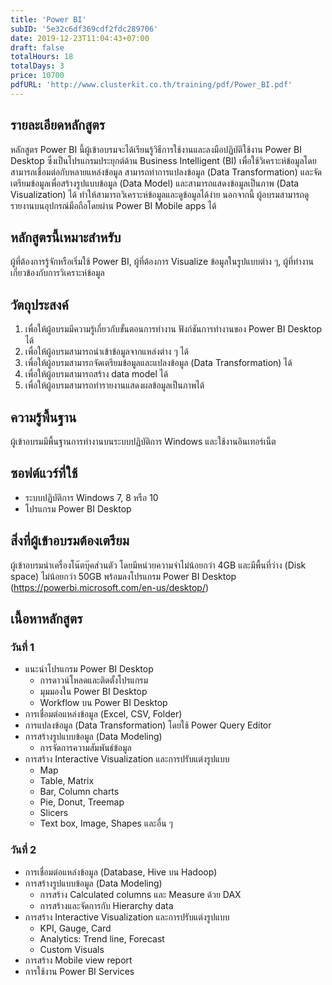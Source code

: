```yaml
---
title: 'Power BI'
subID: '5e32c6df369cdf2fdc289706' 
date: 2019-12-23T11:04:43+07:00
draft: false
totalHours: 18
totalDays: 3
price: 10700
pdfURL: 'http://www.clusterkit.co.th/training/pdf/Power_BI.pdf'
---
```


## รายละเอียดหลักสูตร

หลักสูตร Power BI นี้ผู้เข้าอบรมจะได้เรียนรู้วิธีการใช้งานและลงมือปฏิบัติใช้งาน Power BI Desktop ซึ่งเป็นโปรแกรมประยุกต์ด้าน Business Intelligent (BI) เพื่อใช้วิเคราะห์ข้อมูลโดยสามารถเชื่อมต่อกับหลายแหล่งข้อมูล สามารถทำการแปลงข้อมูล (Data Transformation) และจัดเตรียมข้อมูลเพื่อสร้างรูปแบบข้อมูล (Data Model)  และสามารถแสดงข้อมูลเป็นภาพ (Data Visualization) ได้ ทำให้สามารถวิเคราะห์ข้อมูลและดูข้อมูลได้ง่าย นอกจากนี้  ผู้อบรมสามารถดูรายงานบนอุปกรณ์มือถือโดยผ่าน Power BI Mobile apps ได้

## หลักสูตรนี้เหมาะสำหรับ

ผู้ที่ต้องการรู้จักหรือเริ่มใช้ Power BI, ผู้ที่ต้องการ Visualize ข้อมูลในรูปแบบต่าง ๆ, ผู้ที่ทำงานเกี่ยวข้องกับการวิเคราะห์ข้อมูล

## วัตถุประสงค์

1. เพื่อให้ผู้อบรมมีความรู้เกี่ยวกับขั้นตอนการทำงาน ฟังก์ชันการทำงานของ Power BI Desktop ได้
2. เพื่อให้ผู้อบรมสามารถนำเข้าข้อมูลจากแหล่งต่าง ๆ ได้
3. เพื่อให้ผู้อบรมสามารถจัดเตรียมข้อมูลและแปลงข้อมูล (Data Transformation) ได้
4. เพื่อให้ผู้อบรมสามารถสร้าง data model ได้
5. เพื่อให้ผู้อบรมสามารถทำรายงานแสดงผลข้อมูลเป็นภาพได้

## ความรู้พื้นฐาน

ผู้เข้าอบรมมีพื้นฐานการทำงานบนระบบปฏิบัติการ Windows และใช้งานอินเทอร์เน็ต

## ซอฟต์แวร์ที่ใช้

- ระบบปฏิบัติการ Windows 7, 8 หรือ 10
- โปรแกรม Power BI Desktop

## สิ่งที่ผู้เข้าอบรมต้องเตรียม

ผู้เข้าอบรมนำเครื่องโน๊ตบุ๊คส่วนตัว โดยมีหน่วยความจำไม่น้อยกว่า 4GB และมีพื้นที่ว่าง (Disk space) ไม่น้อยกว่า 50GB พร้อมลงโปรแกรม Power BI Desktop (https://powerbi.microsoft.com/en-us/desktop/)

## เนื้อหาหลักสูตร

### วันที่ 1
- แนะนำโปรแกรม Power BI Desktop
    - การดาวน์โหลดและติดตั้งโปรแกรม
    - มุมมองใน Power BI Desktop
    - Workflow บน Power BI Desktop
- การเชื่อมต่อแหล่งข้อมูล (Excel, CSV, Folder)
- การแปลงข้อมูล (Data Transformation) โดยใช้ Power Query Editor
- การสร้างรูปแบบข้อมูล (Data Modeling)
    - การจัดการความสัมพันธ์ข้อมูล
- การสร้าง Interactive Visualization และการปรับแต่งรูปแบบ
    - Map
    - Table, Matrix
    - Bar, Column charts
    - Pie, Donut, Treemap
    - Slicers
    - Text box, Image, Shapes และอื่น ๆ

### วันที่ 2

- การเชื่อมต่อแหล่งข้อมูล (Database, Hive บน Hadoop)
- การสร้างรูปแบบข้อมูล (Data Modeling) 
    - การสร้าง Calculated columns และ Measure ด้วย DAX
    - การสร้างและจัดการกับ Hierarchy data
- การสร้าง Interactive Visualization และการปรับแต่งรูปแบบ
    - KPI, Gauge, Card
    - Analytics: Trend line, Forecast
    - Custom Visuals
- การสร้าง Mobile view report
- การใช้งาน Power BI Services 	
      
